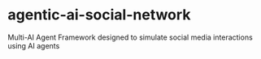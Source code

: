 # agentic-ai-social-network
Multi-AI Agent Framework  designed to simulate social media interactions using AI agents

